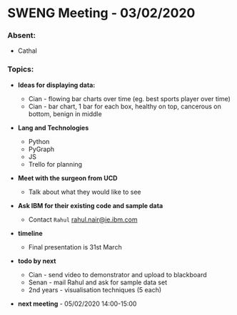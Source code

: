 # SWENG Meeting - 03/02/2020

### Absent:
- Cathal

### Topics: 
- **Ideas for displaying data:**  
    - Cian - flowing bar charts over time (eg. best sports player over time)
    - Cian - bar chart, 1 bar for each box, healthy on top, cancerous on bottom, benign in middle

- **Lang and Technologies**
  - Python
  - PyGraph
  - JS
  - Trello for planning

- **Meet with the surgeon from UCD**
  - Talk about what they would like to see
  
- **Ask IBM for their existing code and sample data**
    - Contact `Rahul` rahul.nair@ie.ibm.com

- **timeline**
  - Final presentation is 31st March
  
- **todo by next**
  - Cian - send video to demonstrator and upload to blackboard
  - Senan - mail Rahul and ask for sample data set
  - 2nd years - visualisation techniques (5 each)

- **next meeting** - 05/02/2020 14:00-15:00
